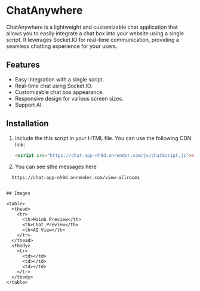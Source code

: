 # ChatAnywhere

ChatAnywhere is a lightweight and customizable chat application that allows you to easily integrate a chat box into your website using a single script. It leverages Socket.IO for real-time communication, providing a seamless chatting experience for your users.

## Features

- Easy integration with a single script.
- Real-time chat using Socket.IO.
- Customizable chat box appearance.
- Responsive design for various screen sizes.
- Support AI.

## Installation

1. Include the this script in your HTML file. You can use the following CDN link:

   ```html
   <script src="https://chat-app-nh9d.onrender.com/js/chatScript.js"></script>

2. You can see sthe messages here
  ```url
    https://chat-app-nh9d.onrender.com/view-allrooms


## Images

 <table>
    <thead>
      <tr>
        <th>Mainb Preview</th>
        <th>Chat Preview</th>
        <th>AI View</th>
      </tr>
    </thead>
    <tbody>
      <tr>
        <td></td>
        <td></td>
        <td></td>
      </tr>
    </tbody>
  </table>
